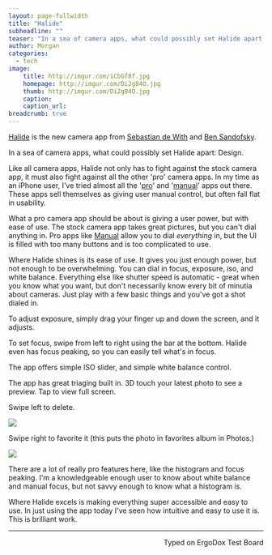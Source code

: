 ```yaml
---
layout: page-fullwidth
title: "Halide"
subheadline: ""
teaser: "In a sea of camera apps, what could possibly set Halide apart: Design."
author: Morgan
categories:
  - tech
image:
    title: http://imgur.com/iCbGf8f.jpg
    homepage: http://imgur.com/Di2g84O.jpg
    thumb: http://imgur.com/Di2g84O.jpg
    caption:
    caption_url:
breadcrumb: true
---
```


[Halide](http://halide.cam/) is the new camera app from [Sebastian de With](https://twitter.com/sdw) and [Ben Sandofsky](https://twitter.com/sandofsky).

In a sea of camera apps, what could possibly set Halide apart: Design.

Like all camera apps, Halide not only has to fight against the stock camera app, it must also fight against all the other 'pro' camera apps. In my time as an iPhone user, I've tried almost all the '[pro](https://itunes.apple.com/us/app/id329670577?mt=8)' and '[manual](https://itunes.apple.com/us/app/manual-raw-custom-exposure-camera/id917146276?mt=8)' apps out there. These apps sell themselves as giving user manual control, but often fall flat in usability.

What a pro camera app should be about is giving a user power, but with ease of use. The stock camera app takes great pictures, but you can't dial anything in. Pro apps like [Manual](https://itunes.apple.com/us/app/manual-raw-custom-exposure-camera/id917146276?mt=8) allow you to dial *everything* in, but the UI is filled with too many buttons and is too complicated to use.

Where Halide shines is its ease of use. It gives you just enough power, but not enough to be overwhelming. You can dial in focus, exposure, iso, and white balance. Everything else like shutter speed is automatic - great when you know what you want, but don't necessarily know every bit of minutia about cameras. Just play with a few basic things and you've got a shot dialed in.

To adjust exposure, simply drag your finger up and down the screen, and it adjusts.

To set focus, swipe from left to right using the bar at the bottom. Halide even has focus peaking, so you can easily tell what's in focus.

The app offers simple ISO slider, and simple  white balance control.

The app has great triaging built in. 3D touch your latest photo to see a preview. Tap to view full screen.

Swipe left to delete.

![](http://imgur.com/j6TIRQW.jpg)

Swipe right to favorite it (this puts the photo in favorites album in Photos.)

![](http://imgur.com/Zw13ube.jpg)

There are a lot of really pro features here, like the histogram and focus peaking. I'm a knowledgeable enough user to know about white balance and manual focus, but not savvy enough to know what a histogram is.

Where Halide excels is making everything super accessible and easy to use. In just using the app today I've seen how intuitive and easy to use it is. This is brilliant work.

---
<p align="right">Typed on ErgoDox Test Board</p>
